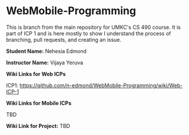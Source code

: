 # WebMobile-Programming
This is branch from the main repository for UMKC's CS 490 course. It is part of ICP 1 and is here mostly to show I understand the process of branching, pull requests, and creating an issue.

**Student Name:** Nehesia Edmond

**Instructor Name:** Vijaya Yeruva

**Wiki Links for Web ICPs**

ICP1: https://github.com/n-edmond/WebMobile-Programming/wiki/Web-ICP-1


**Wiki Links for Mobile ICPs**

TBD


**Wiki Link for Project:**
TBD


